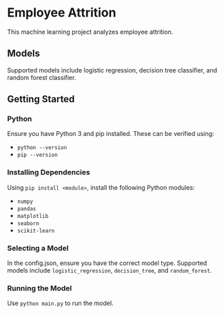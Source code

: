 # Employee Attrition
This machine learning project analyzes employee attrition.

## Models
Supported models include logistic regression, decision tree classifier, and random forest classifier.

## Getting Started

### Python
Ensure you have Python 3 and pip installed. These can be verified using:
- `python --version`
- `pip --version`

### Installing Dependencies
Using `pip install <module>`, install the following Python modules:
- `numpy`
- `pandas`
- `matplotlib`
- `seaborn`
- `scikit-learn`

### Selecting a Model
In the config.json, ensure you have the correct model type. Supported models include `logistic_regression`, `decision_tree`, and `random_forest`.

### Running the Model
Use `python main.py` to run the model.